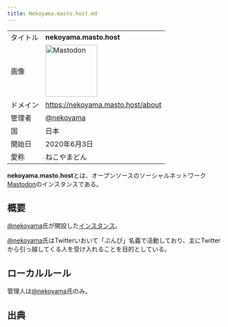 ```yaml
---
title: Nekoyama.masto.host.md
---
```

<div>

|          |                                                                                                                                                                                                                                                                                                        |
|----------|--------------------------------------------------------------------------------------------------------------------------------------------------------------------------------------------------------------------------------------------------------------------------------------------------------|
| タイトル | **nekoyama.masto.host**                                                                                                                                                                                                                                                                                |
| 画像     | [<img src="/images/thumb/0/00/Mastodon_logo.png/120px-Mastodon_logo.png" srcset="/images/thumb/0/00/Mastodon_logo.png/180px-Mastodon_logo.png 1.5x, /images/0/00/Mastodon_logo.png 2x" width="120" height="120" alt="Mastodon" />](/%E3%83%95%E3%82%A1%E3%82%A4%E3%83%AB:Mastodon_logo.png "Mastodon") |
| ドメイン | <a href="https://nekoyama.masto.host/about" rel="nofollow">https://nekoyama.masto.host/about</a>                                                                                                                                                                                                       |
| 管理者   | <a href="https://nekoyama.masto.host/@nekoyama" rel="nofollow">@nekoyama</a>                                                                                                                                                                                                                           |
| 国       | 日本                                                                                                                                                                                                                                                                                                   |
| 開始日   | 2020年6月3日                                                                                                                                                                                                                                                                                           |
| 愛称     | ねこやまどん                                                                                                                                                                                                                                                                                           |

**nekoyama.masto.host**とは、オープンソースのソーシャルネットワーク[Mastodon](/Mastodon "Mastodon")のインスタンスである。

## 概要

<a href="https://nekoyama.masto.host/@nekoyama" rel="nofollow">@nekoyama</a>氏が開設した[インスタンス](/%E3%82%A4%E3%83%B3%E3%82%B9%E3%82%BF%E3%83%B3%E3%82%B9 "インスタンス")。

  
<a href="https://nekoyama.masto.host/@nekoyama" rel="nofollow">@nekoyama</a>氏はTwitterいおいて「ぷんぴ」名義で活動しており、主にTwitterから引っ越してくる人を受け入れることを目的としている。

## ローカルルール

管理人は<a href="https://nekoyama.masto.host/@nekoyama" rel="nofollow">@nekoyama</a>氏のみ。

## 出典

</div>
